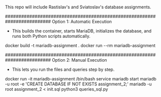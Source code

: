 This repo will include Rastislav's and Sviatoslav's database assignments.

#########################################################################
Option 1: Automatic Execution 

- This builds the container, starts MariaDB, initializes the database, and runs both Python scripts automatically.


docker build -t mariadb-assignment .
docker run --rm mariadb-assignment


#########################################################################
Option 2: Manual Execution 

- This lets you run the files and queries step by step.

docker run -it mariadb-assignment /bin/bash
service mariadb start
mariadb -u root -e 'CREATE DATABASE IF NOT EXISTS assignment_2;'
mariadb -u root assignment_2 < init.sql
python3 queries_sql.py
